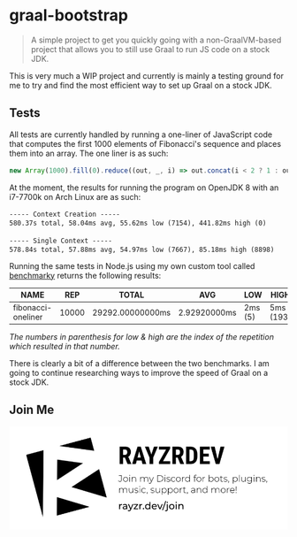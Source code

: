 # graal-bootstrap

> A simple project to get you quickly going with a non-GraalVM-based project that allows you to still use Graal to run JS code on a stock JDK.

This is very much a WIP project and currently is mainly a testing ground for me to try and find the most efficient way to set up Graal on a stock JDK.

## Tests

All tests are currently handled by running a one-liner of JavaScript code that computes the first 1000 elements of Fibonacci's sequence and places them into an array. The one liner is as such:

```javascript
new Array(1000).fill(0).reduce((out, _, i) => out.concat(i < 2 ? 1 : out[i - 1]  + out[i - 2]), [])
```

At the moment, the results for running the program on OpenJDK 8 with an i7-7700k on Arch Linux are as such:

```
----- Context Creation -----
580.37s total, 58.04ms avg, 55.62ms low (7154), 441.82ms high (0)

----- Single Context -----
578.84s total, 57.88ms avg, 54.97ms low (7667), 85.18ms high (8898)
```

Running the same tests in Node.js using my own custom tool called [benchmarky](https://github.com/Rayzr522/benchmarky) returns the following results:

NAME | REP | TOTAL | AVG | LOW | HIGH 
------|-----|-------|-----|-----|-----
fibonacci-oneliner | 10000 | 29292.00000000ms | 2.92920000ms | 2ms (5) | 5ms (193) 

*The numbers in parenthesis for low & high are the index of the repetition which resulted in that number.*
 
There is clearly a bit of a difference between the two benchmarks. I am going to continue researching ways to improve the speed of Graal on a stock JDK.
 
## Join Me

[![Discord Badge](https://github.com/Rayzr522/ProjectResources/raw/master/RayzrDev/badge-small.png)](https://rayzr.dev/join)
